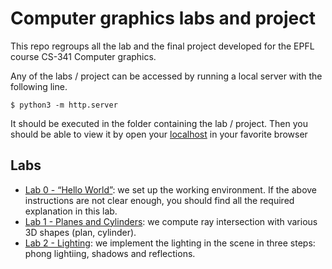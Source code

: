 # Computer graphics labs and project

This repo regroups all the lab and the final project developed for the EPFL course CS-341 Computer graphics.

Any of the labs / project can be accessed by running a local server with the following line. 

```
$ python3 -m http.server
```

It should be executed in the folder containing the lab / project. Then you should be able to view it by open your [localhost](http://localhost:8000/index.html) in your favorite browser

## Labs

* [Lab 0 - “Hello World”](./icg_exercise_0): we set up the working environment. If the above instructions are not clear enough, you should find all the required explanation in this lab.
* [Lab 1 - Planes and Cylinders](./icg_exercise_1): we compute ray intersection with various 3D shapes (plan, cylinder).
* [Lab 2 - Lighting](./icg_exercise_2): we implement the lighting in the scene in three steps: phong lightiing, shadows and reflections.

